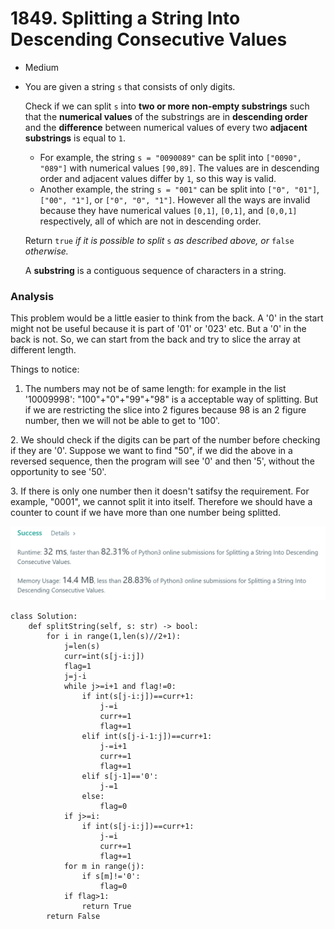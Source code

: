 # 1849. Splitting a String Into Descending Consecutive Values

* Medium
*   You are given a string `s` that consists of only digits.

    Check if we can split `s` into **two or more non-empty substrings** such that the **numerical values** of the substrings are in **descending order** and the **difference** between numerical values of every two **adjacent** **substrings** is equal to `1`.

    * For example, the string `s = "0090089"` can be split into `["0090", "089"]` with numerical values `[90,89]`. The values are in descending order and adjacent values differ by `1`, so this way is valid.
    * Another example, the string `s = "001"` can be split into `["0", "01"]`, `["00", "1"]`, or `["0", "0", "1"]`. However all the ways are invalid because they have numerical values `[0,1]`, `[0,1]`, and `[0,0,1]` respectively, all of which are not in descending order.

    Return `true` _if it is possible to split_ `s`​​​​​​ _as described above, or_ `false` _otherwise._

    A **substring** is a contiguous sequence of characters in a string.

### Analysis&#x20;

This problem would be a little easier to think from the back. A '0' in the start might not be useful because it is part of '01' or '023' etc. But a '0' in the back is not. So, we can start from the back and try to slice the array at different length.&#x20;

Things to notice:

1. The numbers may not be of same length: for example in the list '10009998': "100"+"0"+"99"+"98" is a acceptable way of splitting. But if we are restricting the slice into 2 figures because 98 is an 2 figure number, then we will not be able to get to '100'.&#x20;

&#x20; 2\.  We should check if the digits can be part of the number before checking if they are '0'. Suppose we want to find "50", if we did the above in a reversed sequence, then the program will see '0' and then '5', without the opportunity to see '50'.

&#x20; 3\. If there is only one number then it doesn't satifsy the requirement. For example, "0001", we cannot split it into itself. Therefore we should have a counter to count if we have more than one number being splitted. &#x20;

![](<.gitbook/assets/image (8) (1) (1) (1) (1).png>)

```
class Solution:
    def splitString(self, s: str) -> bool:
        for i in range(1,len(s)//2+1):
            j=len(s)
            curr=int(s[j-i:j])
            flag=1
            j=j-i
            while j>=i+1 and flag!=0:
                if int(s[j-i:j])==curr+1:
                    j-=i
                    curr+=1
                    flag+=1
                elif int(s[j-i-1:j])==curr+1:
                    j-=i+1
                    curr+=1
                    flag+=1
                elif s[j-1]=='0':
                    j-=1
                else:
                    flag=0
            if j>=i:
                if int(s[j-i:j])==curr+1:
                    j-=i
                    curr+=1
                    flag+=1
            for m in range(j):
                if s[m]!='0':
                    flag=0
            if flag>1:
                return True
        return False
```
